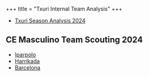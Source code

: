 +++
title = "Txuri Internal Team Analysis"
+++

- [Txuri Season Analysis 2024](/txuri-season-analysis-2024)


## CE Masculino Team Scouting 2024
- [Iparpolo](/iparpolo)
- [Harrikada](/harrikada)
- [Barcelona](/barcelona)